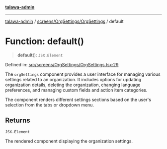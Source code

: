 [**talawa-admin**](../../../../README.md)

***

[talawa-admin](../../../../README.md) / [screens/OrgSettings/OrgSettings](../README.md) / default

# Function: default()

> **default**(): `JSX.Element`

Defined in: [src/screens/OrgSettings/OrgSettings.tsx:29](https://github.com/gautam-divyanshu/talawa-admin/blob/619e831a8e34de2906df3277eb6df8b5309fb2fc/src/screens/OrgSettings/OrgSettings.tsx#L29)

The `orgSettings` component provides a user interface for managing various settings related to an organization.
It includes options for updating organization details, deleting the organization, changing language preferences,
and managing custom fields and action item categories.

The component renders different settings sections based on the user's selection from the tabs or dropdown menu.

## Returns

`JSX.Element`

The rendered component displaying the organization settings.
